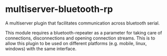 # multiserver-bluetooth-rp
A multiserver plugin that facilitates communication across bluetooth serial.

This module requires a bluetooth-repeater as a parameter for taking care of connections, disconnections and opening connection streams. This is to allow this plugin to be used on different platforms (e.g. mobile, linux, windows) with the same interface.